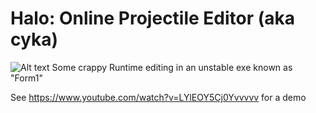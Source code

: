 # Halo: Online Projectile Editor (aka cyka)
![Alt text](http://a.pomf.se/cdwxsc.png)
Some crappy Runtime editing in an unstable exe known as "Form1"

See https://www.youtube.com/watch?v=LYlEOY5Cj0Yvvvvv for a demo
